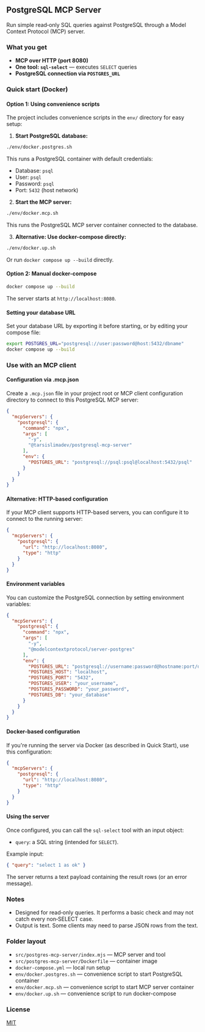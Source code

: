 ## PostgreSQL MCP Server

Run simple read‑only SQL queries against PostgreSQL through a Model Context Protocol (MCP) server.

### What you get
- **MCP over HTTP (port 8080)**
- **One tool: `sql-select`** — executes `SELECT` queries
- **PostgreSQL connection via `POSTGRES_URL`**

### Quick start (Docker)

#### Option 1: Using convenience scripts
The project includes convenience scripts in the `env/` directory for easy setup:

1. **Start PostgreSQL database:**
```bash
./env/docker.postgres.sh
```
This runs a PostgreSQL container with default credentials:
- Database: `psql`
- User: `psql` 
- Password: `psql`
- Port: `5432` (host network)

2. **Start the MCP server:**
```bash
./env/docker.mcp.sh
```
This runs the PostgreSQL MCP server container connected to the database.

3. **Alternative: Use docker-compose directly:**
```bash
./env/docker.up.sh
```
Or run `docker compose up --build` directly.

#### Option 2: Manual docker-compose
```bash
docker compose up --build
```

The server starts at `http://localhost:8080`.

#### Setting your database URL
Set your database URL by exporting it before starting, or by editing your compose file:
```bash
export POSTGRES_URL="postgresql://user:password@host:5432/dbname"
docker compose up --build
```

### Use with an MCP client

#### Configuration via .mcp.json
Create a `.mcp.json` file in your project root or MCP client configuration directory to connect to this PostgreSQL MCP server:

```json
{
  "mcpServers": {
    "postgresql": {
      "command": "npx",
      "args": [
        "-y",
        "@tarsislimadev/postgresql-mcp-server"
      ],
      "env": {
        "POSTGRES_URL": "postgresql://psql:psql@localhost:5432/psql"
      }
    }
  }
}
```

#### Alternative: HTTP-based configuration

If your MCP client supports HTTP-based servers, you can configure it to connect to the running server:

```json
{
  "mcpServers": {
    "postgresql": {
      "url": "http://localhost:8080",
      "type": "http"
    }
  }
}
```

#### Environment variables

You can customize the PostgreSQL connection by setting environment variables:

```json
{
  "mcpServers": {
    "postgresql": {
      "command": "npx",
      "args": [
        "-y",
        "@modelcontextprotocol/server-postgres"
      ],
      "env": {
        "POSTGRES_URL": "postgresql://username:password@hostname:port/database",
        "POSTGRES_HOST": "localhost",
        "POSTGRES_PORT": "5432",
        "POSTGRES_USER": "your_username",
        "POSTGRES_PASSWORD": "your_password",
        "POSTGRES_DB": "your_database"
      }
    }
  }
}
```

#### Docker-based configuration

If you're running the server via Docker (as described in Quick Start), use this configuration:

```json
{
  "mcpServers": {
    "postgresql": {
      "url": "http://localhost:8080",
      "type": "http"
    }
  }
}
```

#### Using the server

Once configured, you can call the `sql-select` tool with an input object:
- `query`: a SQL string (intended for `SELECT`).

Example input:
```json
{ "query": "select 1 as ok" }
```
The server returns a text payload containing the result rows (or an error message).

### Notes
- Designed for read‑only queries. It performs a basic check and may not catch every non‑SELECT case.
- Output is text. Some clients may need to parse JSON rows from the text.

### Folder layout
- `src/postgres-mcp-server/index.mjs` — MCP server and tool
- `src/postgres-mcp-server/Dockerfile` — container image
- `docker-compose.yml` — local run setup
- `env/docker.postgres.sh` — convenience script to start PostgreSQL container
- `env/docker.mcp.sh` — convenience script to start MCP server container
- `env/docker.up.sh` — convenience script to run docker-compose

### License
[MIT](./LICENSE)
